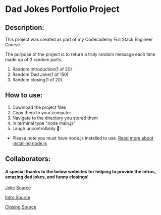 # Dad Jokes Portfolio Project

## Description:

This project was created as part of my Codecademy Full Stack Engineer Course.  

The purpose of the project is to return a truly random message each time made up of 3 random parts.  

1. Random introduction(1 of 20)
2. Random Dad Joke(1 of 150)
3. Random closing(1 of 20).

## How to use:
1. Download the project files
2. Copy them to your computer
3. Navigate to the directory you stored them
4. In terminal type "node main.js"
5. Laugh uncontrollably 🤣!

* Please note you must have node.js installed to use. [Read more about installing node.js](https://nodejs.org/en/learn/getting-started/how-to-install-nodejs)

## Collaborators:

#### A special thanks to the below websites for helping to provide the intros, amazing dad jokes, and funny closings!

[Joke Source](https://www.countryliving.com/life/a27452412/best-dad-jokes/)

[Intro Source](https://www.stylecraze.com/articles/ways-to-say-hello/)

[Closing Source](https://pairedlife.com/etiquette/Funny-and-Cool-Ways-to-Say-Goodbye)